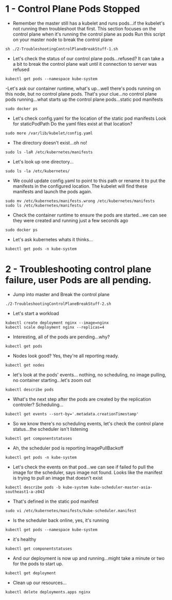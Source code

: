# 1 - Control Plane Pods Stopped

- Remember the master still has a kubelet and runs pods...if the kubelet's not running then troubleshoot that first.
This section focuses on the control plane when it's running the control plane as pods
Run this script on your master node to break the control plane

```
sh ./2-TroubleshootingControlPlaneBreakStuff-1.sh
```

- Let's check the status of our control plane pods...refused?
It can take a a bit to break the control plane wait until it connection to server was refused

```
kubectl get pods --namespace kube-system
```

-Let's ask our container runtime, what's up...well there's pods running on this node, but no control plane pods.
That's your clue...no control plane pods running...what starts up the control plane pods...static pod manifests

```
sudo docker ps
```


- Let's check config.yaml for the location of the static pod manifests
Look for staticPodPath
Do the yaml files exist at that location?

```
sudo more /var/lib/kubelet/config.yaml
```

- The directory doesn't exist...oh no!

```
sudo ls -laR /etc/kubernetes/manifests
```

- Let's look up one directory...

```
sudo ls -la /etc/kubernetes/
```

- We could update config.yaml to point to this path or rename it to put the manifests in the configured location.
The kubelet will find these manifests and launch the pods again.

```
sudo mv /etc/kubernetes/manifests.wrong /etc/kubernetes/manifests
sudo ls /etc/kubernetes/manifests/
```


- Check the container runtime to ensure the pods are started...we can see they were created and running just a few seconds ago

```
sudo docker ps 
```

- Let's ask kubernetes whats it thinks...

```
kubectl get pods -n kube-system 
```


# 2 - Troubleshooting control plane failure, user Pods are all pending.

- Jump into master and Break the control plane

```
./2-TroubleshootingControlPlaneBreakStuff-2.sh
```

- Let's start a workload

```
kubectl create deployment nginx --image=nginx
kubectl scale deployment nginx --replicas=4
```

- Interesting, all of the pods are pending...why?

```
kubectl get pods 
```

- Nodes look good? Yes, they're all reporting ready.

```
kubectl get nodes
```


- let's look at the pods' events...<none> nothing, no scheduling, no image pulling, no container starting...let's zoom out

```
kubectl describe pods 
```

- What's the next step after the pods are created by the replication controler? Scheduling...

```
kubectl get events --sort-by='.metadata.creationTimestamp'
```

- So we know there's no scheduling events, let's check the control plane status...the scheduler isn't listening

```
kubectl get componentstatuses 
```

- Ah, the scheduler pod is reporting ImagePullBackoff

```
kubectl get pods -n kube-system
```

- Let's check the events on that pod...we can see if failed fo pull the image for the scheduler, says image not found.
Looks like the manifest is trying to pull an image that doesn't exist

```
kubectl describe pods -b kube-system kube-scheduler-master-asia-southeast1-a-z043 
```

- That's defined in the static pod manifest

```
sudo vi /etc/kubernetes/manifests/kube-scheduler.manifest
```

- Is the scheduler back online, yes, it's running 

```
kubectl get pods --namespace kube-system
```

- it's healthy

```
kubectl get componentstatuses 
```

- And our deployment is now up and running...might take a minute or two for the pods to start up.

```
kubectl get deployment
```

- Clean up our resources...

```
kubectl delete deployments.apps nginx 
```